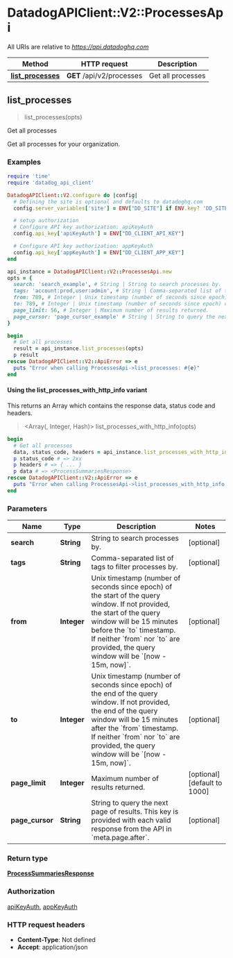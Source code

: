 # DatadogAPIClient::V2::ProcessesApi

All URIs are relative to *https://api.datadoghq.com*

| Method | HTTP request | Description |
| ------ | ------------ | ----------- |
| [**list_processes**](ProcessesApi.md#list_processes) | **GET** /api/v2/processes | Get all processes |


## list_processes

> <ProcessSummariesResponse> list_processes(opts)

Get all processes

Get all processes for your organization.

### Examples

```ruby
require 'time'
require 'datadog_api_client'

DatadogAPIClient::V2.configure do |config|
  # Defining the site is optional and defaults to datadoghq.com
  config.server_variables['site'] = ENV["DD_SITE"] if ENV.key? 'DD_SITE'

  # setup authorization
  # Configure API key authorization: apiKeyAuth
  config.api_key['apiKeyAuth'] = ENV["DD_CLIENT_API_KEY"]

  # Configure API key authorization: appKeyAuth
  config.api_key['appKeyAuth'] = ENV["DD_CLIENT_APP_KEY"]
end

api_instance = DatadogAPIClient::V2::ProcessesApi.new
opts = {
  search: 'search_example', # String | String to search processes by.
  tags: 'account:prod,user:admin', # String | Comma-separated list of tags to filter processes by.
  from: 789, # Integer | Unix timestamp (number of seconds since epoch) of the start of the query window. If not provided, the start of the query window will be 15 minutes before the `to` timestamp. If neither `from` nor `to` are provided, the query window will be `[now - 15m, now]`.
  to: 789, # Integer | Unix timestamp (number of seconds since epoch) of the end of the query window. If not provided, the end of the query window will be 15 minutes after the `from` timestamp. If neither `from` nor `to` are provided, the query window will be `[now - 15m, now]`.
  page_limit: 56, # Integer | Maximum number of results returned.
  page_cursor: 'page_cursor_example' # String | String to query the next page of results. This key is provided with each valid response from the API in `meta.page.after`.
}

begin
  # Get all processes
  result = api_instance.list_processes(opts)
  p result
rescue DatadogAPIClient::V2::ApiError => e
  puts "Error when calling ProcessesApi->list_processes: #{e}"
end
```

#### Using the list_processes_with_http_info variant

This returns an Array which contains the response data, status code and headers.

> <Array(<ProcessSummariesResponse>, Integer, Hash)> list_processes_with_http_info(opts)

```ruby
begin
  # Get all processes
  data, status_code, headers = api_instance.list_processes_with_http_info(opts)
  p status_code # => 2xx
  p headers # => { ... }
  p data # => <ProcessSummariesResponse>
rescue DatadogAPIClient::V2::ApiError => e
  puts "Error when calling ProcessesApi->list_processes_with_http_info: #{e}"
end
```

### Parameters

| Name | Type | Description | Notes |
| ---- | ---- | ----------- | ----- |
| **search** | **String** | String to search processes by. | [optional] |
| **tags** | **String** | Comma-separated list of tags to filter processes by. | [optional] |
| **from** | **Integer** | Unix timestamp (number of seconds since epoch) of the start of the query window. If not provided, the start of the query window will be 15 minutes before the &#x60;to&#x60; timestamp. If neither &#x60;from&#x60; nor &#x60;to&#x60; are provided, the query window will be &#x60;[now - 15m, now]&#x60;. | [optional] |
| **to** | **Integer** | Unix timestamp (number of seconds since epoch) of the end of the query window. If not provided, the end of the query window will be 15 minutes after the &#x60;from&#x60; timestamp. If neither &#x60;from&#x60; nor &#x60;to&#x60; are provided, the query window will be &#x60;[now - 15m, now]&#x60;. | [optional] |
| **page_limit** | **Integer** | Maximum number of results returned. | [optional][default to 1000] |
| **page_cursor** | **String** | String to query the next page of results. This key is provided with each valid response from the API in &#x60;meta.page.after&#x60;. | [optional] |

### Return type

[**ProcessSummariesResponse**](ProcessSummariesResponse.md)

### Authorization

[apiKeyAuth](README.md#apiKeyAuth), [appKeyAuth](README.md#appKeyAuth)

### HTTP request headers

- **Content-Type**: Not defined
- **Accept**: application/json

